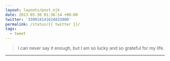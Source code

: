 ```yaml
---
layout: layouts/post.njk
date: 2013-05-30 01:36:14 +00:00
twitter: '339918141624832000'
permalink: /status/{{ twitter }}/
tags: 
  - tweet
---
```


> I can never say it enough, but I am so lucky and so grateful for my life.

---
